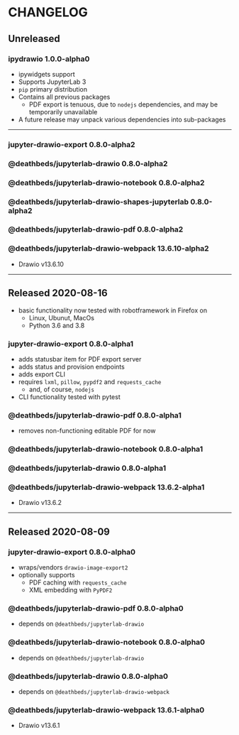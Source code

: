 # CHANGELOG

## Unreleased

### ipydrawio 1.0.0-alpha0

- ipywidgets support
- Supports JupyterLab 3
- `pip` primary distribution
- Contains all previous packages
  - PDF export is tenuous, due to `nodejs` dependencies, and may be temporarily
    unavailable
- A future release may unpack various dependencies into sub-packages

---

### jupyter-drawio-export 0.8.0-alpha2

### @deathbeds/jupyterlab-drawio 0.8.0-alpha2

### @deathbeds/jupyterlab-drawio-notebook 0.8.0-alpha2

### @deathbeds/jupyterlab-drawio-shapes-jupyterlab 0.8.0-alpha2

### @deathbeds/jupyterlab-drawio-pdf 0.8.0-alpha2

### @deathbeds/jupyterlab-drawio-webpack 13.6.10-alpha2

- Drawio v13.6.10

---

## Released 2020-08-16

- basic functionality now tested with robotframework in Firefox on
  - Linux, Ubunut, MacOs
  - Python 3.6 and 3.8

### jupyter-drawio-export 0.8.0-alpha1

- adds statusbar item for PDF export server
- adds status and provision endpoints
- adds export CLI
- requires `lxml`, `pillow`, `pypdf2` and `requests_cache`
  - and, of course, `nodejs`
- CLI functionality tested with pytest

### @deathbeds/jupyterlab-drawio-pdf 0.8.0-alpha1

- removes non-functioning editable PDF for now

### @deathbeds/jupyterlab-drawio-notebook 0.8.0-alpha1

### @deathbeds/jupyterlab-drawio 0.8.0-alpha1

### @deathbeds/jupyterlab-drawio-webpack 13.6.2-alpha1

- Drawio v13.6.2

---

## Released 2020-08-09

### jupyter-drawio-export 0.8.0-alpha0

- wraps/vendors `drawio-image-export2`
- optionally supports
  - PDF caching with `requests_cache`
  - XML embedding with `PyPDF2`

### @deathbeds/jupyterlab-drawio-pdf 0.8.0-alpha0

- depends on `@deathbeds/jupyterlab-drawio`

### @deathbeds/jupyterlab-drawio-notebook 0.8.0-alpha0

- depends on `@deathbeds/jupyterlab-drawio`

### @deathbeds/jupyterlab-drawio 0.8.0-alpha0

- depends on `@deathbeds/jupyterlab-drawio-webpack`

### @deathbeds/jupyterlab-drawio-webpack 13.6.1-alpha0

- Drawio v13.6.1
